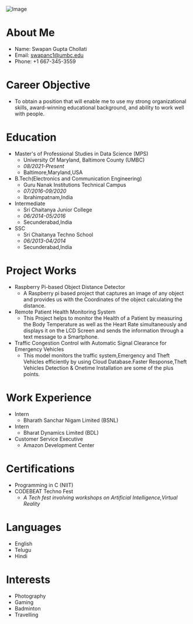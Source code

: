 ![Image](1copy.jpg)

# About Me 
- Name: Swapan Gupta Chollati
- Email: swapanc1@umbc.edu
- Phone: +1 667-345-3559

# Career Objective
- To obtain a position that will enable me to use my strong organizational skills, award-winning educational
background, and ability to work well with people.

# Education
- Master's of Professional Studies in Data Science (MPS)
  - University Of Maryland, Baltimore County (UMBC)
  - *08/2021-Present*
  - Baltimore,Maryland,USA
- B.Tech(Electronics and Communication Engineering)
  - Guru Nanak Institutions Technical Campus
  - *07/2016-09/2020*
  - Ibrahimpatnam,India
- Intermediate
  - Sri Chaitanya Junior College
  - *06/2014-05/2016*
  - Secunderabad,India
- SSC
  - Sri Chaitanya Techno School
  - *06/2013-04/2014*
  - Secunderabad,India
# Project Works
- Raspberry Pi-based Object Distance Detector
  - A Raspberry pi based project that captures an image of any object and provides us with the Coordinates of the object calculating the distance.
- Remote Patient Health Monitoring System
  - This Project helps to monitor the Health of a Patient by measuring the Body Temperature as well as the Heart Rate simultaneously and displays it on the LCD Screen and sends the information through a text message to a Smartphone.
- Traffic Congestion Control with Automatic Signal Clearance for Emergency Vehicles
  - This model monitors the traffic system,Emergency and Theft Vehicles efficiently by using Cloud Database.Faster Response,Theft Vehicles Detection & Onetime Installation are some of the plus points.
# Work Experience
- Intern
  - Bharath Sanchar Nigam Limited (BSNL)
- Intern
  - Bharat Dynamics Limited (BDL)
- Customer Service Executive
  - Amazon Development Center
# Certifications
- Programming in C (NIIT)
- CODEBEAT Techno Fest
  - *A Tech fest involving workshops on Artificial Intelligence,Virtual Reality*
# Languages
- English
- Telugu
- Hindi 
# Interests
- Photography
- Gaming
- Badminton
- Travelling
    
